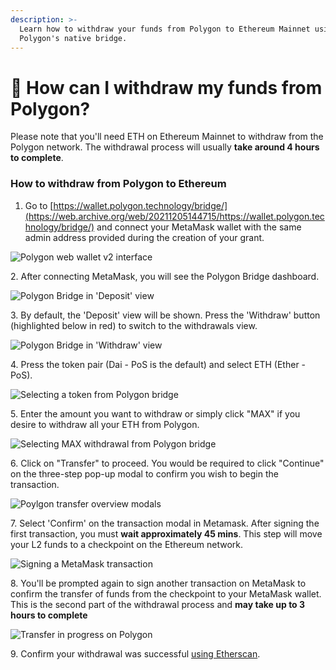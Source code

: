 ```yaml
---
description: >-
  Learn how to withdraw your funds from Polygon to Ethereum Mainnet using
  Polygon's native bridge.
---
```


# 🏧 How can I withdraw my funds from Polygon?

Please note that you'll need ETH on Ethereum Mainnet to withdraw from the Polygon network. The withdrawal process will usually **take around 4 hours to complete**.&#x20;

### How to withdraw from Polygon to Ethereum

1. Go to [https://wallet.polygon.technology/bridge/](https://web.archive.org/web/20211205144715/https://wallet.polygon.technology/bridge/) and connect your MetaMask wallet with the same admin address provided during the creation of your grant.

![Polygon web wallet v2 interface](../../.gitbook/assets/polygon-web-login)

2\. After connecting MetaMask, you will see the Polygon Bridge dashboard.

![Polygon Bridge in 'Deposit' view](../../.gitbook/assets/polygon-bridge-dashboard-deault)

3\. By default, the 'Deposit' view will be shown. Press the 'Withdraw' button (highlighted below in red) to switch to the withdrawals view.

![Polygon Bridge in 'Withdraw' view](<../../.gitbook/assets/Screenshot 2022-05-09 at 22.17.18.png>)



4\. Press the token pair (Dai - PoS is the default) and select ETH (Ether - PoS).

![Selecting a token from Polygon bridge](<../../.gitbook/assets/Screenshot 2022-05-09 at 22.18.23.png>)

5\. Enter the amount you want to withdraw or simply click "MAX" if you desire to withdraw all your ETH from Polygon.

![Selecting MAX withdrawal from Polygon bridge](../../.gitbook/assets/polygon-bridge-withdraw-max)

6\. Click on "Transfer" to proceed. You would be required to click "Continue" on the three-step pop-up modal to confirm you wish to begin the transaction.

![Poylgon transfer overview modals](../../.gitbook/assets/polygon-transfer-approval.png)

7\. Select 'Confirm' on the transaction modal in Metamask. After signing the first transaction, you must **wait approximately 45 mins**. This step will move your L2 funds to a checkpoint on the Ethereum network.

![Signing a MetaMask transaction](<../../.gitbook/assets/Screenshot 2022-05-09 at 22.37.44.png>)

8\. You'll be prompted again to sign another transaction on MetaMask to confirm the transfer of funds from the checkpoint to your MetaMask wallet. This is the second part of the withdrawal process and **may take up to 3 hours to complete**

![Transfer in progress on Polygon](<../../.gitbook/assets/image (12).png>)

9\. Confirm your withdrawal was successful [using Etherscan](https://etherscan.io/).
